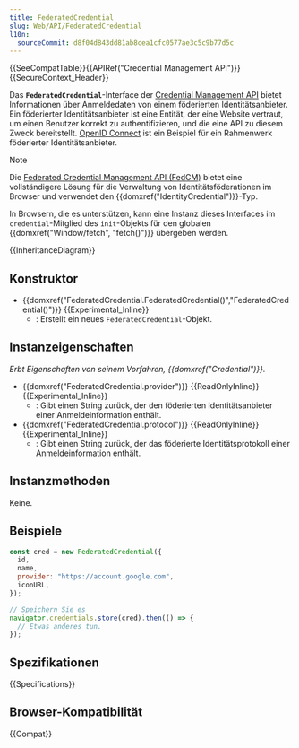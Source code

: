 ```yaml
---
title: FederatedCredential
slug: Web/API/FederatedCredential
l10n:
  sourceCommit: d8f04d843dd81ab8cea1cfc0577ae3c5c9b77d5c
---
```


{{SeeCompatTable}}{{APIRef("Credential Management API")}}{{SecureContext_Header}}

Das **`FederatedCredential`**-Interface der [Credential Management API](/de/docs/Web/API/Credential_Management_API) bietet Informationen über Anmeldedaten von einem föderierten Identitätsanbieter. Ein föderierter Identitätsanbieter ist eine Entität, der eine Website vertraut, um einen Benutzer korrekt zu authentifizieren, und die eine API zu diesem Zweck bereitstellt. [OpenID Connect](https://openid.net/developers/specs/) ist ein Beispiel für ein Rahmenwerk föderierter Identitätsanbieter.

> [!NOTE]
> Die [Federated Credential Management API (FedCM)](/de/docs/Web/API/FedCM_API) bietet eine vollständigere Lösung für die Verwaltung von Identitätsföderationen im Browser und verwendet den {{domxref("IdentityCredential")}}-Typ.

In Browsern, die es unterstützen, kann eine Instanz dieses Interfaces im `credential`-Mitglied des `init`-Objekts für den globalen {{domxref("Window/fetch", "fetch()")}} übergeben werden.

{{InheritanceDiagram}}

## Konstruktor

- {{domxref("FederatedCredential.FederatedCredential()","FederatedCredential()")}} {{Experimental_Inline}}
  - : Erstellt ein neues `FederatedCredential`-Objekt.

## Instanzeigenschaften

_Erbt Eigenschaften von seinem Vorfahren, {{domxref("Credential")}}._

- {{domxref("FederatedCredential.provider")}} {{ReadOnlyInline}} {{Experimental_Inline}}
  - : Gibt einen String zurück, der den föderierten Identitätsanbieter einer Anmeldeinformation enthält.
- {{domxref("FederatedCredential.protocol")}} {{ReadOnlyInline}} {{Experimental_Inline}}
  - : Gibt einen String zurück, der das föderierte Identitätsprotokoll einer Anmeldeinformation enthält.

## Instanzmethoden

Keine.

## Beispiele

```js
const cred = new FederatedCredential({
  id,
  name,
  provider: "https://account.google.com",
  iconURL,
});

// Speichern Sie es
navigator.credentials.store(cred).then(() => {
  // Etwas anderes tun.
});
```

## Spezifikationen

{{Specifications}}

## Browser-Kompatibilität

{{Compat}}
